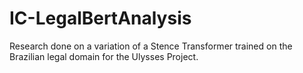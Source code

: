 # IC-LegalBertAnalysis
Research done on a variation of a Stence Transformer trained on the Brazilian legal domain for the Ulysses Project.
